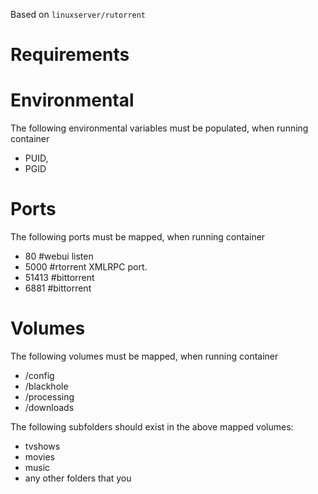 Based on `linuxserver/rutorrent`

# Requirements


# Environmental
The following environmental variables must be populated, when running container

- PUID,
- PGID

# Ports
The following ports must be mapped, when running container

 - 80 #webui listen
 - 5000 #rtorrent XMLRPC port.
 - 51413 #bittorrent
 - 6881 #bittorrent

# Volumes
The following volumes must be mapped, when running container

- /config
- /blackhole
- /processing
- /downloads

The following subfolders should exist in the above mapped volumes:

- tvshows
- movies
- music
- any other folders that you
